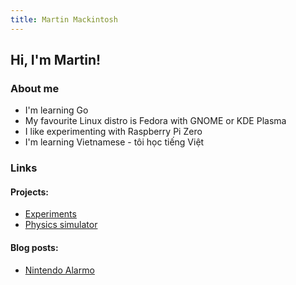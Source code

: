 ```yaml
---
title: Martin Mackintosh
---
```

## Hi, I'm Martin!
### About me
- I'm learning Go
- My favourite Linux distro is Fedora with GNOME or KDE Plasma
- I like experimenting with Raspberry Pi Zero
- I'm learning Vietnamese - tôi học tiếng Việt

### Links
#### Projects:
- [Experiments](/experiments/)
- [Physics simulator](/vth/)

#### Blog posts:
- [Nintendo Alarmo](/2025/02/24/Alarmo)